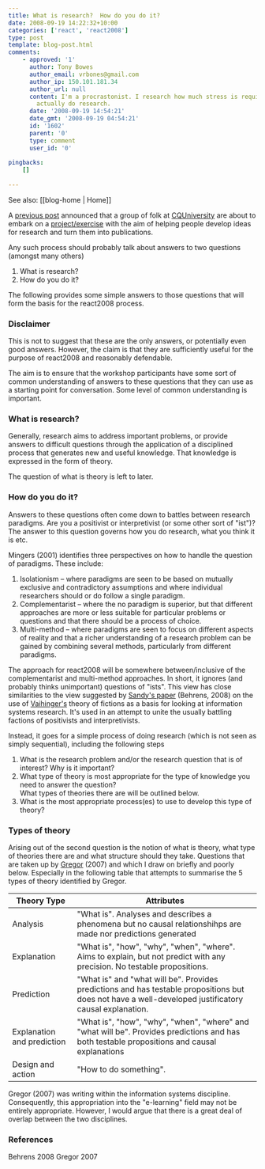 ```yaml
---
title: What is research?  How do you do it?
date: 2008-09-19 14:22:32+10:00
categories: ['react', 'react2008']
type: post
template: blog-post.html
comments:
    - approved: '1'
      author: Tony Bowes
      author_email: vrbones@gmail.com
      author_ip: 150.101.181.34
      author_url: null
      content: I'm a procrastonist. I research how much stress is required to make me
        actually do research.
      date: '2008-09-19 14:54:21'
      date_gmt: '2008-09-19 04:54:21'
      id: '1602'
      parent: '0'
      type: comment
      user_id: '0'
    
pingbacks:
    []
    
---
```


See also: [[blog-home | Home]]

A [previous post](http://cq-pan.cqu.edu.au/david-jones/blog/?p=206) announced that a group of folk at [CQUniversity](http://www.cqu.edu.au) are about to embark on a [project/exercise](http://cddu.cqu.edu.au/index.php/Writers_Workshop) with the aim of helping people develop ideas for research and turn them into publications.

Any such process should probably talk about answers to two questions (amongst many others)

1. What is research?
2. How do you do it?

The following provides some simple answers to those questions that will form the basis for the react2008 process.

### Disclaimer

This is not to suggest that these are the only answers, or potentially even good answers. However, the claim is that they are sufficiently useful for the purpose of react2008 and reasonably defendable.

The aim is to ensure that the workshop participants have some sort of common understanding of answers to these questions that they can use as a starting point for conversation. Some level of common understanding is important.

### What is research?

Generally, research aims to address important problems, or provide answers to difficult questions through the application of a disciplined process that generates new and useful knowledge. That knowledge is expressed in the form of theory.

The question of what is theory is left to later.

### How do you do it?

Answers to these questions often come down to battles between research paradigms. Are you a positivist or interpretivist (or some other sort of "ist")? The answer to this question governs how you do research, what you think it is etc.

Mingers (2001) identifies three perspectives on how to handle the question of paradigms. These include:

1. Isolationism – where paradigms are seen to be based on mutually exclusive and contradictory assumptions and where individual researchers should or do follow a single paradigm.
2. Complementarist – where the no paradigm is superior, but that different approaches are more or less suitable for particular problems or questions and that there should be a process of choice.
3. Multi-method – where paradigms are seen to focus on different aspects of reality and that a richer understanding of a research problem can be gained by combining several methods, particularly from different paradigms.

The approach for react2008 will be somewhere between/inclusive of the complementarist and multi-method approaches. In short, it ignores (and probably thinks unimportant) questions of "ists". This view has close similarities to the view suggested by [Sandy's paper](http://cddu.cqu.edu.au/images/9/9b/FactOrFiction.pdf) (Behrens, 2008) on the use of [Vaihinger's](http://en.wikipedia.org/wiki/Hans_Vaihinger) theory of fictions as a basis for looking at information systems research. It's used in an attempt to unite the usually battling factions of positivists and interpretivists.

Instead, it goes for a simple process of doing research (which is not seen as simply sequential), including the following steps

1. What is the research problem and/or the research question that is of interest? Why is it important?
2. What type of theory is most appropriate for the type of knowledge you need to answer the question?  
    What types of theories there are will be outlined below.
3. What is the most appropriate process(es) to use to develop this type of theory?

### Types of theory

Arising out of the second question is the notion of what is theory, what type of theories there are and what structure should they take. Questions that are taken up by [Gregor](http://www.misq.org/archivist/vol/no30/issue3/Gregor.html) (2007) and which I draw on briefly and poorly below. Especially in the following table that attempts to summarise the 5 types of theory identified by Gregor.

| Theory Type | Attributes |
| --- | --- |
| Analysis | "What is". Analyses and describes a phenomena but no causal relationshihps are made nor predictions generated |
| Explanation | "What is", "how", "why", "when", "where". Aims to explain, but not predict with any precision. No testable propositions. |
| Prediction | "What is" and "what will be". Provides predictions and has testable propositions but does not have a well-developed justificatory causal explanation. |
| Explanation and prediction | "What is", "how", "why", "when", "where" and "what will be". Provides predictions and has both testable propositions and causal explanations |
| Design and action | "How to do something". |

Gregor (2007) was writing within the information systems discipline. Consequently, this appropriation into the "e-learning" field may not be entirely appropriate. However, I would argue that there is a great deal of overlap between the two disciplines.

### References

Behrens 2008 Gregor 2007
